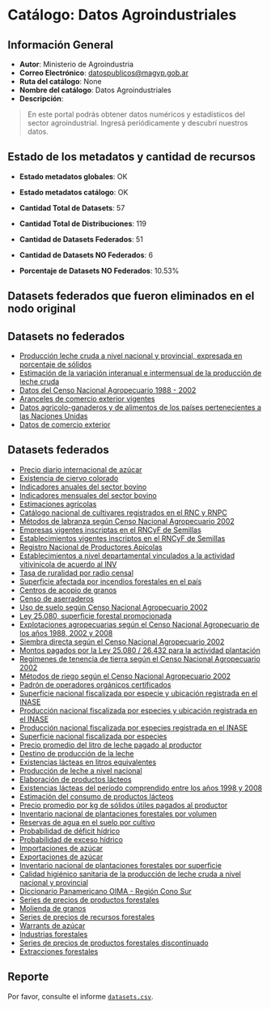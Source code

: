 
# Catálogo: Datos Agroindustriales

## Información General

- **Autor**: Ministerio de Agroindustria
- **Correo Electrónico**: datospublicos@magyp.gob.ar
- **Ruta del catálogo**: None
- **Nombre del catálogo**: Datos Agroindustriales
- **Descripción**:

> En este portal podrás obtener datos numéricos y estadísticos del sector agroindustrial. Ingresá periódicamente y descubrí nuestros datos.

## Estado de los metadatos y cantidad de recursos

- **Estado metadatos globales**: OK
- **Estado metadatos catálogo**: OK
- **Cantidad Total de Datasets**: 57
- **Cantidad Total de Distribuciones**: 119

- **Cantidad de Datasets Federados**: 51
- **Cantidad de Datasets NO Federados**: 6
- **Porcentaje de Datasets NO Federados**: 10.53%

## Datasets federados que fueron eliminados en el nodo original



## Datasets no federados

- [Producción leche cruda a nivel nacional y provincial, expresada en porcentaje de sólidos](https://datos.agroindustria.gob.ar/dataset/produccion-leche-cruda-a-nivel-nacional-y-provincial-expresada-en-porcentaje-de-solidos)
- [Estimación de la variación interanual e intermensual de la producción de leche cruda](https://datos.agroindustria.gob.ar/dataset/estimacion-de-la-variacion-interanual-e-intermensual-de-la-produccion-de-leche-cruda)
- [Datos del Censo Nacional Agropecuario 1988 - 2002](https://www.indec.gob.ar/nivel4_default.asp?id_tema_1=3&id_tema_2=8&id_tema_3=87)
- [Aranceles de comercio exterior vigentes](http://www.afip.gov.ar)
- [Datos agricolo-ganaderos y de alimentos de los países pertenecientes a las Naciones Unidas](http://www.fao.org/faostat/es/#data)
- [Datos de comercio exterior](https://comex.indec.gov.ar/dataset/datos-de-comercio-exterior)

## Datasets federados

- [Precio diario internacional de azúcar](https://datos.agroindustria.gob.ar/dataset/precio-diario-de-azucar)
- [Existencia de ciervo colorado](https://datos.agroindustria.gob.ar/dataset/existencia-de-ciervo-colorado)
- [Indicadores anuales del sector bovino](https://datos.agroindustria.gob.ar/dataset/indicadores-anuales-del-sector-bovino)
- [Indicadores mensuales del sector bovino](https://datos.agroindustria.gob.ar/dataset/indicadores-mensuales-del-sector-bovino)
- [Estimaciones agrícolas](https://datos.agroindustria.gob.ar/dataset/estimaciones-agricolas)
- [Catálogo nacional de cultivares registrados en el RNC y RNPC](https://datos.agroindustria.gob.ar/dataset/catalogo-nacional-de-cultivares)
- [Métodos de labranza según Censo Nacional Agropecuario 2002](https://datos.agroindustria.gob.ar/dataset/metodos-de-labranza)
- [Empresas vigentes inscriptas en el RNCyF de Semillas](https://datos.agroindustria.gob.ar/dataset/empresas-vigentes)
- [Establecimientos vigentes inscriptos en el RNCyF de Semillas](https://datos.agroindustria.gob.ar/dataset/establecimientos-vigentes-inscriptos-en-el-rncyf-de-semillas)
- [Registro Nacional de Productores Apícolas](https://datos.agroindustria.gob.ar/dataset/registro-nacional-de-productores-apicolas)
- [Establecimientos a nivel departamental vinculados a la actividad vitivinícola de acuerdo al INV](https://datos.agroindustria.gob.ar/dataset/establecimientos-vitivinicolas)
- [Tasa de ruralidad por radio censal](https://datos.agroindustria.gob.ar/dataset/tasa-de-ruralidad-por-radio-censal)
- [Superficie afectada por incendios forestales en el país](https://datos.agroindustria.gob.ar/dataset/superficie-afectada-por-incendios-forestales-en-el-pais)
- [Centros de acopio de granos](https://datos.agroindustria.gob.ar/dataset/centros-de-acopio-de-granos)
- [Censo de aserraderos](https://datos.agroindustria.gob.ar/dataset/censo-de-aserraderos)
- [Uso de suelo según Censo Nacional Agropecuario 2002](https://datos.agroindustria.gob.ar/dataset/uso-de-suelos)
- [Ley 25.080, superficie forestal promocionada](https://datos.agroindustria.gob.ar/dataset/ley-25080-superficie-promocionada)
- [Explotaciones agropecuarias según el Censo Nacional Agropecuario de los años 1988, 2002 y 2008](https://datos.agroindustria.gob.ar/dataset/explotaciones-agropecuarias-cna)
- [Siembra directa según el Censo Nacional Agropecuario 2002](https://datos.agroindustria.gob.ar/dataset/siembra-directa)
- [Montos pagados por la Ley 25.080 / 26.432 para la actividad plantación](https://datos.agroindustria.gob.ar/dataset/montos-pagados-por-la-ley-25080-264-32-para-la-actividad-plantacion)
- [Regímenes de tenencia de tierra según el Censo Nacional Agropecuario 2002](https://datos.agroindustria.gob.ar/dataset/regimenes-de-tenencia-de-tierra)
- [Métodos de riego según el Censo Nacional Agropecuario 2002](https://datos.agroindustria.gob.ar/dataset/metodos-de-riego)
- [Padrón de operadores orgánicos certificados](https://datos.agroindustria.gob.ar/dataset/padron-de-operadores-organicos-certificados)
- [Superficie nacional fiscalizada por especie y ubicación registrada en el INASE](https://datos.agroindustria.gob.ar/dataset/superficie-nacional-fiscalizada-por-especie-y-ubicacion-registrada-en-el-inase)
- [Producción nacional fiscalizada por especies y ubicación registrada en el INASE](https://datos.agroindustria.gob.ar/dataset/produccion-nacional-fiscalizada-por-especies-y-ubicacion-registrada-en-el-inase)
- [Producción nacional fiscalizada por especies registrada en el INASE](https://datos.agroindustria.gob.ar/dataset/produccion-nacional-fiscalizada-por-especies-registrada-en-el-inase)
- [Superficie nacional fiscalizada por especies](https://datos.agroindustria.gob.ar/dataset/superficie-nacional-fiscalizada-por-especies)
- [Precio promedio del litro de leche pagado al productor](https://datos.agroindustria.gob.ar/dataset/precio-promedio-del-litro-de-leche-pagado-al-productor)
- [Destino de producción de la leche](https://datos.agroindustria.gob.ar/dataset/destino-de-produccion-de-la-leche)
- [Existencias lácteas en litros equivalentes](https://datos.agroindustria.gob.ar/dataset/existencias-lacteas-en-litros-equivalentes)
- [Producción de leche a nivel nacional](https://datos.agroindustria.gob.ar/dataset/produccion-de-leche-a-nivel-nacional)
- [Elaboración de productos lácteos](https://datos.agroindustria.gob.ar/dataset/elaboracion-de-productos-lacteos)
- [Existencias lácteas del período comprendido entre los años 1998  y  2008](https://datos.agroindustria.gob.ar/dataset/existencias-lacteas-del-periodo-comprendido-entre-los-anos-1998-y-2008)
- [Estimación del consumo de productos lácteos](https://datos.agroindustria.gob.ar/dataset/estimacion-del-consumo-de-productos-lacteos)
- [Precio promedio por kg de sólidos útiles pagados al productor](https://datos.agroindustria.gob.ar/dataset/precio-promedio-por-kg-de-solidos-utiles)
- [Inventario nacional de plantaciones forestales por volumen](https://datos.agroindustria.gob.ar/dataset/inventario-nacional-de-plantaciones-forestales-por-volumen)
- [Reservas de agua en el suelo por cultivo](https://datos.agroindustria.gob.ar/dataset/reservas-de-agua-en-el-suelo-por-cultivo)
- [Probabilidad de déficit hídrico](https://datos.agroindustria.gob.ar/dataset/probabilidad-deficit-hidrico)
- [Probabilidad de exceso hídrico](https://datos.agroindustria.gob.ar/dataset/probabilidad-exceso-hidrico)
- [Importaciones de azúcar](https://datos.agroindustria.gob.ar/dataset/importaciones-de-azucar)
- [Exportaciones de azúcar](https://datos.agroindustria.gob.ar/dataset/exportaciones-de-azucar)
- [Inventario nacional de plantaciones forestales por superficie](https://datos.agroindustria.gob.ar/dataset/inventario-nacional-de-plantaciones-forestales-por-superficie)
- [Calidad higiénico sanitaria de la producción de leche cruda a nivel nacional y provincial](https://datos.agroindustria.gob.ar/dataset/calidad-higienico-sanitaria-de-la-produccion-de-leche-cruda-a-nivel-nacional-y-provincial)
- [Diccionario Panamericano OIMA - Región Cono Sur](https://datos.agroindustria.gob.ar/dataset/diccionario-panamericano-region-cono-sur)
- [Series de precios de productos forestales](http://datos.agroindustria.gob.ar/dataset/series-de-precios-de-productos-forestales)
- [Molienda de granos](https://datos.agroindustria.gob.ar/dataset/molienda-de-granos)
- [Series de precios de recursos forestales](http://datos.agroindustria.gob.ar/dataset/series-de-precios-de-recursos-forestales)
- [Warrants de azúcar](http://datos.agroindustria.gob.ar/dataset/warrants-de-azucar)
- [Industrias forestales](http://datos.agroindustria.gob.ar/dataset/industrias-forestales)
- [Series de precios de productos forestales discontinuado](http://datos.agroindustria.gob.ar/dataset/series-de-precios-de-productos-forestales-discontinuado)
- [Extracciones forestales](http://datos.agroindustria.gob.ar/dataset/extracciones-forestales)

## Reporte

Por favor, consulte el informe [`datasets.csv`](datasets.csv).
